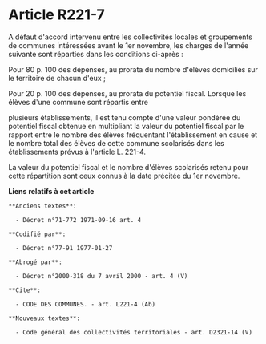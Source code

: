 # Article R221-7

A défaut d'accord intervenu entre les collectivités locales et groupements de communes intéressées avant le 1er novembre, les
charges de l'année suivante sont réparties dans les conditions ci-après : 

Pour 80 p. 100 des dépenses, au prorata du nombre d'élèves domiciliés sur le territoire de chacun d'eux ; 

Pour 20 p. 100 des dépenses, au prorata du potentiel fiscal. Lorsque les élèves d'une commune sont répartis entre

plusieurs établissements, il est tenu compte d'une valeur pondérée du potentiel fiscal obtenue en multipliant la valeur du
potentiel fiscal par le rapport entre le nombre des élèves fréquentant l'établissement en cause et le nombre total des élèves
de cette commune scolarisés dans les établissements prévus à l'article L. 221-4. 

La valeur du potentiel fiscal et le nombre d'élèves scolarisés retenu pour cette répartition sont ceux connus à la date
précitée du 1er novembre.

**Liens relatifs à cet article**

	**Anciens textes**:

	  - Décret n°71-772 1971-09-16 art. 4

	**Codifié par**:

	  - Décret n°77-91 1977-01-27

	**Abrogé par**:

	  - Décret n°2000-318 du 7 avril 2000 - art. 4 (V)

	**Cite**:

	  - CODE DES COMMUNES. - art. L221-4 (Ab)

	**Nouveaux textes**:

	  - Code général des collectivités territoriales - art. D2321-14 (V)
